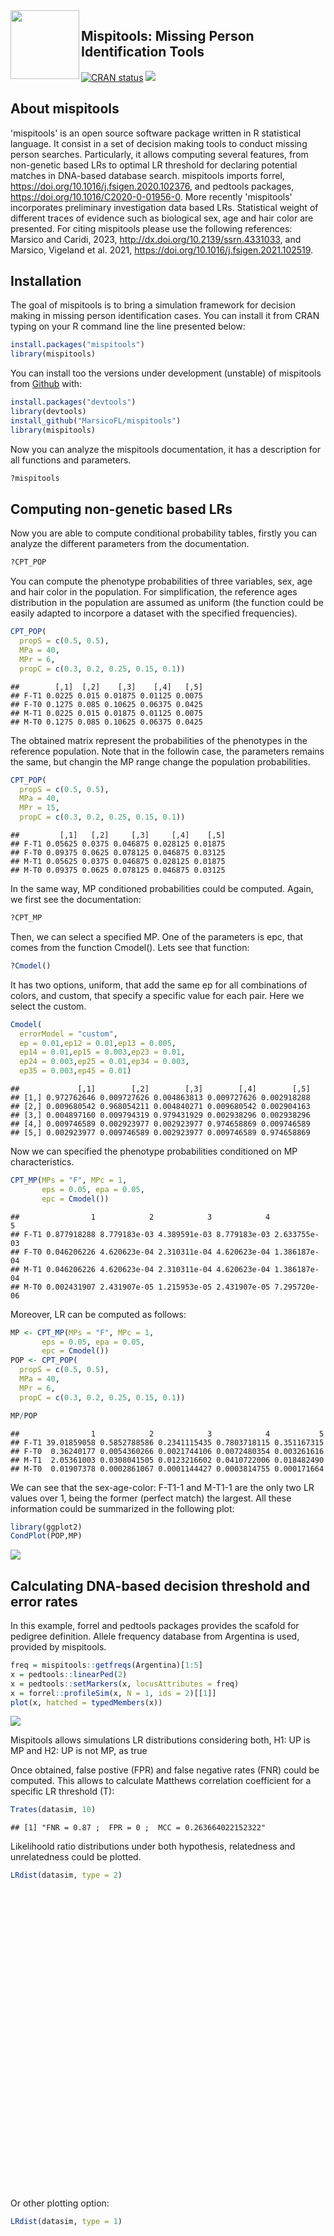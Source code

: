 <img src="/README_files/figure-markdown_github/MispiIcon.png" align="left" width="110">


## Mispitools: Missing Person Identification Tools

<!-- badges: start -->

[![CRAN status](https://www.r-pkg.org/badges/version/mispitools)](https://CRAN.R-project.org/package=mispitools)
[![](https://cranlogs.r-pkg.org/badges/grand-total/mispitools?color=blue)](https://cran.r-project.org/package=mispitools)

<!-- badges: end -->

## About mispitools
'mispitools' is an open source software package written in R statistical language.
It consist in a set of decision making tools to conduct missing person searches. 
Particularly, it allows computing several features, from non-genetic based LRs to optimal LR threshold for declaring potential matches in DNA-based database search.
mispitools imports forrel, https://doi.org/10.1016/j.fsigen.2020.102376, and pedtools packages, https://doi.org/10.1016/C2020-0-01956-0.
More recently 'mispitools' incorporates preliminary investigation data based LRs. Statistical weight of different traces of evidence such as biological sex, age and hair color are presented. 
For citing mispitools please use the following references: Marsico and Caridi, 2023, http://dx.doi.org/10.2139/ssrn.4331033, and  Marsico, Vigeland et al. 2021, https://doi.org/10.1016/j.fsigen.2021.102519.


## Installation

The goal of mispitools is to bring a simulation framework for decision
making in missing person identification cases. You can install it from CRAN typing on your R command line the line presented below:

``` r
install.packages("mispitools")
library(mispitools)
```

You can install too the
versions under development (unstable) of mispitools from [Github](https://github.com/MarsicoFL/mispitools/)
with:
``` r
install.packages("devtools")
library(devtools)
install_github("MarsicoFL/mispitools")
library(mispitools)
```

Now you can analyze the mispitools documentation, it has a description for all functions and parameters.

```r 
?mispitools
```


## Computing non-genetic based LRs

Now you are able to compute conditional probability tables, firstly you
can analyze the different parameters from the documentation.

``` r
?CPT_POP
```

You can compute the phenotype probabilities of three variables, sex, age
and hair color in the population. For simplification, the reference ages
distribution in the population are assumed as uniform (the function
could be easily adapted to incorpore a dataset with the specified
frequencies).

``` r
CPT_POP(
  propS = c(0.5, 0.5),
  MPa = 40,
  MPr = 6,
  propC = c(0.3, 0.2, 0.25, 0.15, 0.1))
```

    ##        [,1]  [,2]    [,3]    [,4]   [,5]
    ## F-T1 0.0225 0.015 0.01875 0.01125 0.0075
    ## F-T0 0.1275 0.085 0.10625 0.06375 0.0425
    ## M-T1 0.0225 0.015 0.01875 0.01125 0.0075
    ## M-T0 0.1275 0.085 0.10625 0.06375 0.0425

The obtained matrix represent the probabilities of the phenotypes in the
reference population. Note that in the followin case, the parameters
remains the same, but changin the MP range change the population
probabilities.

``` r
CPT_POP(
  propS = c(0.5, 0.5),
  MPa = 40,
  MPr = 15,
  propC = c(0.3, 0.2, 0.25, 0.15, 0.1))
```

    ##         [,1]   [,2]     [,3]     [,4]    [,5]
    ## F-T1 0.05625 0.0375 0.046875 0.028125 0.01875
    ## F-T0 0.09375 0.0625 0.078125 0.046875 0.03125
    ## M-T1 0.05625 0.0375 0.046875 0.028125 0.01875
    ## M-T0 0.09375 0.0625 0.078125 0.046875 0.03125

In the same way, MP conditioned probabilities could be computed. Again,
we first see the documentation:

``` r
?CPT_MP
```

Then, we can select a specified MP. One of the parameters is epc, that
comes from the function Cmodel(). Lets see that function:

``` r
?Cmodel()
```

It has two options, uniform, that add the same ep for all combinations
of colors, and custom, that specify a specific value for each pair. Here
we select the custom.

``` r
Cmodel(
  errorModel = "custom",
  ep = 0.01,ep12 = 0.01,ep13 = 0.005,
  ep14 = 0.01,ep15 = 0.003,ep23 = 0.01,
  ep24 = 0.003,ep25 = 0.01,ep34 = 0.003,
  ep35 = 0.003,ep45 = 0.01)
```

    ##             [,1]        [,2]        [,3]        [,4]        [,5]
    ## [1,] 0.972762646 0.009727626 0.004863813 0.009727626 0.002918288
    ## [2,] 0.009680542 0.968054211 0.004840271 0.009680542 0.002904163
    ## [3,] 0.004897160 0.009794319 0.979431929 0.002938296 0.002938296
    ## [4,] 0.009746589 0.002923977 0.002923977 0.974658869 0.009746589
    ## [5,] 0.002923977 0.009746589 0.002923977 0.009746589 0.974658869

Now we can specified the phenotype probabilities conditioned on MP
characteristics.

``` r
CPT_MP(MPs = "F", MPc = 1, 
       eps = 0.05, epa = 0.05, 
       epc = Cmodel())
```

    ##                1            2            3            4            5
    ## F-T1 0.877918288 8.779183e-03 4.389591e-03 8.779183e-03 2.633755e-03
    ## F-T0 0.046206226 4.620623e-04 2.310311e-04 4.620623e-04 1.386187e-04
    ## M-T1 0.046206226 4.620623e-04 2.310311e-04 4.620623e-04 1.386187e-04
    ## M-T0 0.002431907 2.431907e-05 1.215953e-05 2.431907e-05 7.295720e-06

Moreover, LR can be computed as follows:

``` r
MP <- CPT_MP(MPs = "F", MPc = 1, 
       eps = 0.05, epa = 0.05, 
       epc = Cmodel())
POP <- CPT_POP(
  propS = c(0.5, 0.5),
  MPa = 40,
  MPr = 6,
  propC = c(0.3, 0.2, 0.25, 0.15, 0.1))

MP/POP
```

    ##                1            2            3            4           5
    ## F-T1 39.01859058 0.5852788586 0.2341115435 0.7803718115 0.351167315
    ## F-T0  0.36240177 0.0054360266 0.0021744106 0.0072480354 0.003261616
    ## M-T1  2.05361003 0.0308041505 0.0123216602 0.0410722006 0.018482490
    ## M-T0  0.01907378 0.0002861067 0.0001144427 0.0003814755 0.000171664

We can see that the sex-age-color: F-T1-1 and M-T1-1 are the only two LR
values over 1, being the former (perfect match) the largest. All these
information could be summarized in the following plot:

``` r
library(ggplot2)
CondPlot(POP,MP)
```

![](README_files/figure-markdown_github/unnamed-chunk-10-1.png)<!-- -->

## Calculating DNA-based decision threshold and error rates

In this example, forrel and pedtools packages provides the scafold for
pedigree definition. Allele frequency database from Argentina is used,
provided by mispitools.

``` r
freq = mispitools::getfreqs(Argentina)[1:5]
x = pedtools::linearPed(2)
x = pedtools::setMarkers(x, locusAttributes = freq)
x = forrel::profileSim(x, N = 1, ids = 2)[[1]]
plot(x, hatched = typedMembers(x))
```

![](MispitoolsDNA_files/figure-gfm/unnamed-chunk-1-1.png)<!-- -->

Mispitools allows simulations LR distributions considering both, H1: UP
is MP and H2: UP is not MP, as true

Once obtained, false postive (FPR) and false negative rates (FNR) could
be computed. This allows to calculate Matthews correlation coefficient
for a specific LR threshold (T):

``` r
Trates(datasim, 10)
```

    ## [1] "FNR = 0.87 ;  FPR = 0 ;  MCC = 0.263664022152322"

Likelihoold ratio distributions under both hypothesis, relatedness and
unrelatedness could be plotted.

``` r
LRdist(datasim, type = 2)
```

<div class="plotly html-widget html-fill-item-overflow-hidden html-fill-item" id="htmlwidget-a64d95d79538f2c5d897" style="width:672px;height:480px;"></div>
<script type="application/json" data-for="htmlwidget-a64d95d79538f2c5d897">{"x":{"visdat":{"5f3786bd76726":["function () ","plotlyVisDat"]},"cur_data":"5f3786bd76726","attrs":{"5f3786bd76726":{"x":{},"y":{},"box":{"visible":true},"meanline":{"visible":true},"split":{},"alpha_stroke":1,"sizes":[10,100],"spans":[1,20],"type":"violin"}},"layout":{"margin":{"b":40,"l":60,"t":25,"r":10},"xaxis":{"domain":[0,1],"automargin":true,"title":"hypothesis","type":"category","categoryorder":"array","categoryarray":["Related","Unrelated"]},"yaxis":{"domain":[0,1],"automargin":true,"title":"Log10(LR)","zeroline":false},"hovermode":"closest","showlegend":true},"source":"A","config":{"modeBarButtonsToAdd":["hoverclosest","hovercompare"],"showSendToCloud":false},"data":[{"fillcolor":"rgba(31,119,180,0.5)","x":["Related","Related","Related","Related","Related","Related","Related","Related","Related","Related","Related","Related","Related","Related","Related","Related","Related","Related","Related","Related","Related","Related","Related","Related","Related","Related","Related","Related","Related","Related","Related","Related","Related","Related","Related","Related","Related","Related","Related","Related","Related","Related","Related","Related","Related","Related","Related","Related","Related","Related","Related","Related","Related","Related","Related","Related","Related","Related","Related","Related","Related","Related","Related","Related","Related","Related","Related","Related","Related","Related","Related","Related","Related","Related","Related","Related","Related","Related","Related","Related","Related","Related","Related","Related","Related","Related","Related","Related","Related","Related","Related","Related","Related","Related","Related","Related","Related","Related","Related","Related"],"y":[1.46840203647481,1.122247617908,-0.184960743558758,0.409396425181156,0.573964340530626,0.151090718945073,1.14392317599534,0.123013337404568,-0.105948276474913,0.509056237011927,-0.0871974347355689,0.376007410427717,1.28808652709696,-0.602360997097939,0.585745662107595,0.595309916886582,0.196561228747048,1.36691196680387,-0.186774198044213,0.175940474478905,1.03459536300037,0.741710786830796,0.481487756143036,0.0916559834727465,0.926244577149958,-0.395478402321763,0.00254546372995882,0.542052476186172,0.186102470216175,-0.257794513854725,-0.153165826111227,-0.550167474416421,1.19833886631065,-0.343834473998711,-0.0309421202972719,0.333337169638881,0.0188801985244072,0.505573851395678,0.175940474478905,0.260697225871606,-0.127293852830868,0.156802643766444,-0.154228935375052,-0.258362074255213,0.0456532622019714,0.428560619068699,0.67300370557341,-0.581238951498756,0.381827695164358,1.01586049648396,0.107549985343957,0.807197105192496,-0.101301798300716,0.93488436497374,0.553839616101842,0.22920403075872,-0.544694106370049,0.799227948703538,-0.395478402321763,0.639363071507092,-0.087129731021636,0.400562496807056,1.20380344205202,0.759363427247363,-0.0976636783014256,0.706360081917029,-0.383059872361691,0.3792169204511,0.813332312268685,-0.664876103195172,0.489965726373954,0.359574106359477,0.520843376927597,-0.16300469491401,-0.354637591241307,-0.192413869750717,0.10197464767148,0.862071371758215,0.00254546372995873,0.12732559436949,0.00480052944794084,1.07018825727593,0.286740336063511,1.16296263097156,0.203030335143716,0.749702938104131,0.509056237011927,0.241339205455371,0.454254884290812,1.59658415654637,0.186102470216175,0.538570090569922,0.37137234854489,0.319399642726516,0.793779504179181,0.649352514316414,1.10342294063063,0.371372348544889,0.436280452063588,0.294486532233481],"box":{"visible":true},"meanline":{"visible":true},"type":"violin","name":"Related","marker":{"color":"rgba(31,119,180,1)","line":{"color":"rgba(31,119,180,1)"}},"line":{"color":"rgba(31,119,180,1)"},"xaxis":"x","yaxis":"y","frame":null},{"fillcolor":"rgba(255,127,14,0.5)","x":["Unrelated","Unrelated","Unrelated","Unrelated","Unrelated","Unrelated","Unrelated","Unrelated","Unrelated","Unrelated","Unrelated","Unrelated","Unrelated","Unrelated","Unrelated","Unrelated","Unrelated","Unrelated","Unrelated","Unrelated","Unrelated","Unrelated","Unrelated","Unrelated","Unrelated","Unrelated","Unrelated","Unrelated","Unrelated","Unrelated","Unrelated","Unrelated","Unrelated","Unrelated","Unrelated","Unrelated","Unrelated","Unrelated","Unrelated","Unrelated","Unrelated","Unrelated","Unrelated","Unrelated","Unrelated","Unrelated","Unrelated","Unrelated","Unrelated","Unrelated","Unrelated","Unrelated","Unrelated","Unrelated","Unrelated","Unrelated","Unrelated","Unrelated","Unrelated","Unrelated","Unrelated","Unrelated","Unrelated","Unrelated","Unrelated","Unrelated","Unrelated","Unrelated","Unrelated","Unrelated","Unrelated","Unrelated","Unrelated","Unrelated","Unrelated","Unrelated","Unrelated","Unrelated","Unrelated","Unrelated","Unrelated","Unrelated","Unrelated","Unrelated","Unrelated","Unrelated","Unrelated","Unrelated","Unrelated","Unrelated","Unrelated","Unrelated","Unrelated","Unrelated","Unrelated","Unrelated","Unrelated","Unrelated","Unrelated","Unrelated"],"y":[0.0405695403662256,-1.11798719881749,-0.821936379149669,-0.219770437218458,-0.656325349766392,-0.862700974682622,-0.0686292644222996,0.580224132189562,-0.627305905967067,0.29398154885432,-0.812878655860943,-0.436207199139802,-0.862700974682622,-0.387633830415551,0.483184263731568,-0.135687754937692,-0.682571821365779,0.0971414561419823,0.772495393540645,-0.333368230432854,0.37137234854489,-0.0188069456006207,-0.570566079650408,-0.404536125610489,-0.547903616393432,-0.55253867827626,-0.211476374210922,0.0735657795404701,-1.00944258643839,-0.177639747774559,-0.511697867195805,0.639363071507092,0.224986383788464,0.0452121608240192,-0.219770437218458,-0.151124117122395,-0.320258797397199,-0.837728411394775,-0.257794513854725,0.0861826154263745,-0.371539886436244,-0.22479827468048,-0.420328157855594,-0.575140037704268,-0.502931813156418,0.132852298225124,-0.732394140187458,0.516297449802736,0.0458470887306629,-1.50514997831991,-0.805034083954732,-0.178782046770879,0.379023093922409,-1.09806838897946,-1.00944258643839,-0.542220014077526,-0.00518709391383567,-0.827409747196042,0.0283766605207138,0.126118155657225,-0.101301798300716,0.412213159625345,-0.606503030944713,-0.103343507289548,0.00254546372995873,-0.713449471919422,0.0186863719957156,-0.700586945278314,0.439619170474994,-0.194076171996345,-0.575140037704268,0.0146975670858662,-0.547903616393432,0.0343403811774894,-0.175867221555118,0.224986383788464,-0.857647221232811,-0.461056954673634,-0.0460279049942916,0.706116891644578,-0.407276644507175,-0.810507452001105,-0.992540291243449,-0.732200313658766,-0.251551716139813,-0.55253867827626,0.300309132088543,-0.710905609477047,-0.852382310483889,0.044156604703763,0.103443123388417,-0.544694106370049,-0.395478402321762,-0.44024696769363,-0.992540291243449,-0.827409747196042,-0.407276644507175,-0.525317718882589,-0.580598774981882,-0.184960743558758],"box":{"visible":true},"meanline":{"visible":true},"type":"violin","name":"Unrelated","marker":{"color":"rgba(255,127,14,1)","line":{"color":"rgba(255,127,14,1)"}},"line":{"color":"rgba(255,127,14,1)"},"xaxis":"x","yaxis":"y","frame":null}],"highlight":{"on":"plotly_click","persistent":false,"dynamic":false,"selectize":false,"opacityDim":0.2,"selected":{"opacity":1},"debounce":0},"shinyEvents":["plotly_hover","plotly_click","plotly_selected","plotly_relayout","plotly_brushed","plotly_brushing","plotly_clickannotation","plotly_doubleclick","plotly_deselect","plotly_afterplot","plotly_sunburstclick"],"base_url":"https://plot.ly"},"evals":[],"jsHooks":[]}</script>

Or other plotting option:

``` r
LRdist(datasim, type = 1)
```

<div class="highchart html-widget html-fill-item-overflow-hidden html-fill-item" id="htmlwidget-329981138ccb2e61d63c" style="width:672px;height:480px;"></div>
<script type="application/json" data-for="htmlwidget-329981138ccb2e61d63c">{"x":{"hc_opts":{"chart":{"reflow":true},"title":{"text":"LR distributions"},"yAxis":{"title":{"text":"Density"}},"credits":{"enabled":false},"exporting":{"enabled":false},"boost":{"enabled":false},"plotOptions":{"series":{"label":{"enabled":false},"turboThreshold":0},"treemap":{"layoutAlgorithm":"squarified"}},"series":[{"data":[{"x":-1.19517497063871,"y":0.000451102001387302},{"x":-1.18867387867271,"y":0.000505963397350691},{"x":-1.1821727867067,"y":0.000569625384424963},{"x":-1.1756716947407,"y":0.000639126079355542},{"x":-1.16917060277469,"y":0.000714670655881564},{"x":-1.16266951080869,"y":0.000800277976709816},{"x":-1.15616841884268,"y":0.00089517314799293},{"x":-1.14966732687668,"y":0.000998095849901552},{"x":-1.14316623491067,"y":0.00111169469581988},{"x":-1.13666514294467,"y":0.00123959579206361},{"x":-1.13016405097866,"y":0.00137798145182124},{"x":-1.12366295901266,"y":0.00152715717084313},{"x":-1.11716186704665,"y":0.00169725680429261},{"x":-1.11066077508065,"y":0.00188090660910461},{"x":-1.10415968311464,"y":0.00207841405168265},{"x":-1.09765859114864,"y":0.00229799952766822},{"x":-1.09115749918263,"y":0.00253857379712267},{"x":-1.08465640721663,"y":0.00279664103187109},{"x":-1.07815531525062,"y":0.00307699550068549},{"x":-1.07165422328462,"y":0.0033880959572319},{"x":-1.06515313131861,"y":0.00372090192145531},{"x":-1.05865203935261,"y":0.00407592604993375},{"x":-1.0521509473866,"y":0.00447207326719718},{"x":-1.0456498554206,"y":0.00489571248284293},{"x":-1.03914876345459,"y":0.00534641693609626},{"x":-1.03264767148859,"y":0.00583839233221078},{"x":-1.02614657952258,"y":0.0063707218666542},{"x":-1.01964548755657,"y":0.0069354373098698},{"x":-1.01314439559057,"y":0.00753968444392324},{"x":-1.00664330362456,"y":0.00820003205331622},{"x":-1.00014221165856,"y":0.00889843993708125},{"x":-0.993641119692554,"y":0.00963557232636762},{"x":-0.987140027726549,"y":0.0104411097071793},{"x":-0.980638935760544,"y":0.0112937466768657},{"x":-0.974137843794539,"y":0.0121909730182045},{"x":-0.967636751828534,"y":0.0131532678813713},{"x":-0.961135659862528,"y":0.0141808729667258},{"x":-0.954634567896523,"y":0.0152588496112448},{"x":-0.948133475930518,"y":0.0163957264047491},{"x":-0.941632383964513,"y":0.0176184437726405},{"x":-0.935131291998508,"y":0.0188969623604033},{"x":-0.928630200032503,"y":0.0202318680425705},{"x":-0.922129108066498,"y":0.0216617640729123},{"x":-0.915628016100492,"y":0.0231588106217095},{"x":-0.909126924134487,"y":0.0247168910261599},{"x":-0.902625832168482,"y":0.0263601506709105},{"x":-0.896124740202477,"y":0.0280909123550427},{"x":-0.889623648236472,"y":0.029886341507271},{"x":-0.883122556270467,"y":0.0317541749393118},{"x":-0.876621464304462,"y":0.0337300600085444},{"x":-0.870120372338456,"y":0.0357729466966601},{"x":-0.863619280372451,"y":0.0378829995453989},{"x":-0.857118188406446,"y":0.0401007505528211},{"x":-0.850617096440441,"y":0.0423962942743225},{"x":-0.844116004474436,"y":0.0447595414072259},{"x":-0.837614912508431,"y":0.047213007583379},{"x":-0.831113820542426,"y":0.0497608534737197},{"x":-0.82461272857642,"y":0.0523752156583682},{"x":-0.818111636610415,"y":0.0550608157360451},{"x":-0.81161054464441,"y":0.0578546865781506},{"x":-0.805109452678405,"y":0.0607121167001971},{"x":-0.7986083607124,"y":0.0636326389795896},{"x":-0.792107268746395,"y":0.0666490392333204},{"x":-0.785606176780389,"y":0.0697356157342053},{"x":-0.779105084814384,"y":0.072880390380579},{"x":-0.772603992848379,"y":0.0760989482292927},{"x":-0.766102900882374,"y":0.0793953624683282},{"x":-0.759601808916369,"y":0.0827436414137707},{"x":-0.753100716950364,"y":0.0861449354815648},{"x":-0.746599624984359,"y":0.0896273772535999},{"x":-0.740098533018354,"y":0.0931542605336466},{"x":-0.733597441052348,"y":0.0967246766288497},{"x":-0.727096349086343,"y":0.100357182633038},{"x":-0.720595257120338,"y":0.104034975679814},{"x":-0.714094165154333,"y":0.107748205934494},{"x":-0.707593073188328,"y":0.111503829455611},{"x":-0.701091981222323,"y":0.115303673636833},{"x":-0.694590889256318,"y":0.119130856653611},{"x":-0.688089797290312,"y":0.122984583630226},{"x":-0.681588705324307,"y":0.126878252955332},{"x":-0.675087613358302,"y":0.13079172519829},{"x":-0.668586521392297,"y":0.134724223905508},{"x":-0.662085429426292,"y":0.138681699444157},{"x":-0.655584337460287,"y":0.142656809524523},{"x":-0.649083245494282,"y":0.146644750419122},{"x":-0.642582153528276,"y":0.150647012306377},{"x":-0.636081061562271,"y":0.15466378424184},{"x":-0.629579969596266,"y":0.158688854057505},{"x":-0.623078877630261,"y":0.162721799197288},{"x":-0.616577785664256,"y":0.166766107586113},{"x":-0.610076693698251,"y":0.17081638524251},{"x":-0.603575601732246,"y":0.174872340230338},{"x":-0.59707450976624,"y":0.178936120075791},{"x":-0.590573417800235,"y":0.183006892729153},{"x":-0.58407232583423,"y":0.187083353417152},{"x":-0.577571233868225,"y":0.191166861436529},{"x":-0.57107014190222,"y":0.19526092001861},{"x":-0.564569049936215,"y":0.199362865859604},{"x":-0.558067957970209,"y":0.2034730679887},{"x":-0.551566866004204,"y":0.207599797302483},{"x":-0.545065774038199,"y":0.211739246267831},{"x":-0.538564682072194,"y":0.215891412350977},{"x":-0.532063590106189,"y":0.22006389642219},{"x":-0.525562498140184,"y":0.224258911179346},{"x":-0.519061406174179,"y":0.228472634600103},{"x":-0.512560314208173,"y":0.232709429830854},{"x":-0.506059222242168,"y":0.236982633051785},{"x":-0.499558130276163,"y":0.241281526804485},{"x":-0.493057038310158,"y":0.245606944045762},{"x":-0.486555946344153,"y":0.249980674995783},{"x":-0.480054854378148,"y":0.254390390506595},{"x":-0.473553762412143,"y":0.258833943072693},{"x":-0.467052670446138,"y":0.263327062348878},{"x":-0.460551578480132,"y":0.267873082279928},{"x":-0.454050486514127,"y":0.272459775994419},{"x":-0.447549394548122,"y":0.277093364867243},{"x":-0.441048302582117,"y":0.281798719949407},{"x":-0.434547210616112,"y":0.286550417117469},{"x":-0.428046118650107,"y":0.291348994391126},{"x":-0.421545026684102,"y":0.29622546999808},{"x":-0.415043934718096,"y":0.301158748097885},{"x":-0.408542842752091,"y":0.306142437797184},{"x":-0.402041750786086,"y":0.311194839890637},{"x":-0.395540658820081,"y":0.316319136994858},{"x":-0.389039566854076,"y":0.321494977085844},{"x":-0.382538474888071,"y":0.326726876802201},{"x":-0.376037382922065,"y":0.332043062107882},{"x":-0.36953629095606,"y":0.33740918820568},{"x":-0.363035198990055,"y":0.342824863416914},{"x":-0.35653410702405,"y":0.34831611160414},{"x":-0.350033015058045,"y":0.353861058073095},{"x":-0.34353192309204,"y":0.359450635441261},{"x":-0.337030831126035,"y":0.365096611574942},{"x":-0.330529739160029,"y":0.370799253086889},{"x":-0.324028647194024,"y":0.376538840607798},{"x":-0.317527555228019,"y":0.382316036218712},{"x":-0.311026463262014,"y":0.388146197783369},{"x":-0.304525371296009,"y":0.394003176144585},{"x":-0.298024279330004,"y":0.399885651294938},{"x":-0.291523187363999,"y":0.405800953810459},{"x":-0.285022095397994,"y":0.411735428879686},{"x":-0.278521003431988,"y":0.41768312218252},{"x":-0.272019911465983,"y":0.423643758200845},{"x":-0.265518819499978,"y":0.429610559460253},{"x":-0.259017727533973,"y":0.435577189634253},{"x":-0.252516635567968,"y":0.441541947643106},{"x":-0.246015543601963,"y":0.447493038730062},{"x":-0.239514451635958,"y":0.453430256117701},{"x":-0.233013359669952,"y":0.459352060895968},{"x":-0.226512267703947,"y":0.465243999658147},{"x":-0.220011175737942,"y":0.471104065883313},{"x":-0.213510083771937,"y":0.476935709877836},{"x":-0.207008991805932,"y":0.482728680023202},{"x":-0.200507899839927,"y":0.488467111372948},{"x":-0.194006807873921,"y":0.49416554974286},{"x":-0.187505715907916,"y":0.499822760704076},{"x":-0.181004623941911,"y":0.505401541632313},{"x":-0.174503531975906,"y":0.510930024237994},{"x":-0.168002440009901,"y":0.516408165508081},{"x":-0.161501348043896,"y":0.521809014962146},{"x":-0.155000256077891,"y":0.527138843818887},{"x":-0.148499164111886,"y":0.53241182983269},{"x":-0.14199807214588,"y":0.537615014737048},{"x":-0.135496980179875,"y":0.542726642091426},{"x":-0.12899588821387,"y":0.547777728486872},{"x":-0.122494796247865,"y":0.552768003031008},{"x":-0.11599370428186,"y":0.557654654099035},{"x":-0.109492612315855,"y":0.56247654315937},{"x":-0.102991520349849,"y":0.567237072098044},{"x":-0.0964904283838444,"y":0.57191030475511},{"x":-0.0899893364178392,"y":0.576504496298523},{"x":-0.0834882444518341,"y":0.581039161582149},{"x":-0.076987152485829,"y":0.585504793153978},{"x":-0.0704860605198236,"y":0.589880262291444},{"x":-0.0639849685538185,"y":0.594199902092638},{"x":-0.0574838765878134,"y":0.59846422079907},{"x":-0.0509827846218083,"y":0.60264029803022},{"x":-0.0444816926558032,"y":0.606760730923951},{"x":-0.037980600689798,"y":0.610830872364274},{"x":-0.0314795087237929,"y":0.614833079504773},{"x":-0.0249784167577878,"y":0.618772867744944},{"x":-0.0184773247917827,"y":0.622667777870053},{"x":-0.0119762328257775,"y":0.626512819259937},{"x":-0.00547514085977241,"y":0.630290993448095},{"x":0.00102595110623294,"y":0.634029414100431},{"x":0.00752704307223806,"y":0.637728620174728},{"x":0.0140281350382432,"y":0.641367216808628},{"x":0.0205292270042483,"y":0.644965678044463},{"x":0.0270303189702534,"y":0.648528999496777},{"x":0.0335314109362586,"y":0.652045839125262},{"x":0.0400325029022637,"y":0.655517045891084},{"x":0.0465335948682688,"y":0.658955824703882},{"x":0.0530346868342739,"y":0.662359295456026},{"x":0.059535778800279,"y":0.665711007182806},{"x":0.0660368707662842,"y":0.66903140199962},{"x":0.0725379627322895,"y":0.672320488595334},{"x":0.0790390546982946,"y":0.675559914711985},{"x":0.0855401466642998,"y":0.678762464099782},{"x":0.0920412386303049,"y":0.681932884221451},{"x":0.09854233059631,"y":0.685060209730783},{"x":0.105043422562315,"y":0.688139856517381},{"x":0.11154451452832,"y":0.691184959148039},{"x":0.118045606494325,"y":0.69419282328386},{"x":0.124546698460331,"y":0.697139293932475},{"x":0.131047790426336,"y":0.700047379117497},{"x":0.137548882392341,"y":0.702916542766719},{"x":0.144049974358346,"y":0.705722844535994},{"x":0.150551066324351,"y":0.708477803267143},{"x":0.157052158290356,"y":0.71118861603366},{"x":0.163553250256361,"y":0.71384076848863},{"x":0.170054342222367,"y":0.716422763551351},{"x":0.176555434188372,"y":0.718954408186298},{"x":0.183056526154377,"y":0.721433368178047},{"x":0.189557618120382,"y":0.723819448700205},{"x":0.196058710086387,"y":0.726148157789988},{"x":0.202559802052392,"y":0.728418632706607},{"x":0.209060894018397,"y":0.7305971802406},{"x":0.215561985984402,"y":0.732696674651995},{"x":0.222063077950408,"y":0.734730117005552},{"x":0.228564169916413,"y":0.736678501020358},{"x":0.235065261882418,"y":0.738520294759322},{"x":0.241566353848423,"y":0.740287611175377},{"x":0.248067445814428,"y":0.741979457992105},{"x":0.254568537780433,"y":0.743533562013482},{"x":0.261069629746439,"y":0.745003746141836},{"x":0.267570721712444,"y":0.746389420517212},{"x":0.274071813678449,"y":0.747645853577848},{"x":0.280572905644454,"y":0.748786251824767},{"x":0.287073997610459,"y":0.749832680946416},{"x":0.293575089576464,"y":0.750762229082872},{"x":0.30007618154247,"y":0.751538961947156},{"x":0.306577273508475,"y":0.752212023026522},{"x":0.31307836547448,"y":0.752780296155377},{"x":0.319579457440485,"y":0.753163426621607},{"x":0.32608054940649,"y":0.753428715471603},{"x":0.332581641372495,"y":0.753579580293959},{"x":0.3390827333385,"y":0.753561336251224},{"x":0.345583825304505,"y":0.753385261361894},{"x":0.352084917270511,"y":0.753085614331905},{"x":0.358586009236516,"y":0.752637843010668},{"x":0.365087101202521,"y":0.75198904104744},{"x":0.371588193168526,"y":0.751208497537762},{"x":0.378089285134531,"y":0.75029535528947},{"x":0.384590377100536,"y":0.749156732136682},{"x":0.391091469066541,"y":0.747869362059736},{"x":0.397592561032547,"y":0.746443046554471},{"x":0.404093652998552,"y":0.744819242941826},{"x":0.410594744964557,"y":0.743005404114836},{"x":0.417095836930562,"y":0.74104846671016},{"x":0.423596928896567,"y":0.738926774364485},{"x":0.430098020862572,"y":0.736574878448374},{"x":0.436599112828578,"y":0.734078424830147},{"x":0.443100204794583,"y":0.731437436474001},{"x":0.449601296760588,"y":0.728561580493372},{"x":0.456102388726593,"y":0.725526674227211},{"x":0.462603480692598,"y":0.722349354275511},{"x":0.469104572658603,"y":0.71897834560977},{"x":0.475605664624608,"y":0.715416946255915},{"x":0.482106756590613,"y":0.711718567306555},{"x":0.488607848556619,"y":0.707869161630918},{"x":0.495108940522624,"y":0.703804476092702},{"x":0.501610032488629,"y":0.699611535400201},{"x":0.508111124454634,"y":0.695291555065227},{"x":0.514612216420639,"y":0.69077579520602},{"x":0.521113308386644,"y":0.686125505810536},{"x":0.52761440035265,"y":0.681360387845004},{"x":0.534115492318655,"y":0.676446736348415},{"x":0.54061658428466,"y":0.671385886141259},{"x":0.547117676250665,"y":0.666224950358878},{"x":0.55361876821667,"y":0.660958778638267},{"x":0.560119860182675,"y":0.655542049276142},{"x":0.56662095214868,"y":0.650041905582398},{"x":0.573122044114685,"y":0.644460360524875},{"x":0.579623136080691,"y":0.638761922284491},{"x":0.586124228046696,"y":0.632984311038763},{"x":0.592625320012701,"y":0.627143318037135},{"x":0.599126411978706,"y":0.621225827497878},{"x":0.605627503944711,"y":0.615235316471122},{"x":0.612128595910716,"y":0.609199844110548},{"x":0.618629687876721,"y":0.603120103321099},{"x":0.625130779842727,"y":0.59698183917868},{"x":0.631631871808732,"y":0.590816785520241},{"x":0.638132963774737,"y":0.584626968280447},{"x":0.644634055740742,"y":0.578408720944926},{"x":0.651135147706747,"y":0.572177005264293},{"x":0.657636239672752,"y":0.565937733827451},{"x":0.664137331638758,"y":0.559693780595666},{"x":0.670638423604763,"y":0.553454840262243},{"x":0.677139515570768,"y":0.547224304285234},{"x":0.683640607536773,"y":0.541004038473545},{"x":0.690141699502778,"y":0.53481279152803},{"x":0.696642791468783,"y":0.528644439452703},{"x":0.703143883434788,"y":0.522500510414806},{"x":0.709644975400793,"y":0.516399490975347},{"x":0.716146067366799,"y":0.51034158747769},{"x":0.722647159332804,"y":0.504320800298158},{"x":0.729148251298809,"y":0.498348820338855},{"x":0.735649343264814,"y":0.492444364687632},{"x":0.742150435230819,"y":0.486588185672947},{"x":0.748651527196824,"y":0.480781486303163},{"x":0.755152619162829,"y":0.475066793452771},{"x":0.761653711128835,"y":0.469411646419949},{"x":0.76815480309484,"y":0.463815458245107},{"x":0.774655895060845,"y":0.458308912153916},{"x":0.78115698702685,"y":0.452886410454859},{"x":0.787658078992855,"y":0.447530955891033},{"x":0.79415917095886,"y":0.442257356456603},{"x":0.800660262924866,"y":0.437094431620001},{"x":0.807161354890871,"y":0.432005252399047},{"x":0.813662446856876,"y":0.42699050589137},{"x":0.820163538822881,"y":0.422104379101009},{"x":0.826664630788886,"y":0.417302173583612},{"x":0.833165722754891,"y":0.412579387774644},{"x":0.839666814720896,"y":0.407970938862618},{"x":0.846167906686901,"y":0.403471127600038},{"x":0.852668998652907,"y":0.399054045902811},{"x":0.859170090618912,"y":0.394733380884657},{"x":0.865671182584917,"y":0.390545425113136},{"x":0.872172274550922,"y":0.386441584783488},{"x":0.878673366516927,"y":0.38242188800479},{"x":0.885174458482932,"y":0.37854006706986},{"x":0.891675550448937,"y":0.374749929679227},{"x":0.898176642414942,"y":0.371042760617853},{"x":0.904677734380948,"y":0.367449317138165},{"x":0.911178826346953,"y":0.363965419707299},{"x":0.917679918312958,"y":0.36056083783428},{"x":0.924181010278963,"y":0.357244473675732},{"x":0.930682102244969,"y":0.354050768149761},{"x":0.937183194210974,"y":0.350930110091267},{"x":0.943684286176979,"y":0.347881605047134},{"x":0.950185378142984,"y":0.344943844815779},{"x":0.956686470108989,"y":0.342079563483725},{"x":0.963187562074994,"y":0.339278173374076},{"x":0.969688654040999,"y":0.336557688500019},{"x":0.976189746007004,"y":0.333913724855211},{"x":0.982690837973009,"y":0.331321033168559},{"x":0.989191929939015,"y":0.328782051641592},{"x":0.99569302190502,"y":0.326314814146992},{"x":1.00219411387102,"y":0.323885299574105},{"x":1.00869520583703,"y":0.321491849355398},{"x":1.01519629780304,"y":0.319146588003512},{"x":1.02169738976904,"y":0.316829406636276},{"x":1.02819848173505,"y":0.314533305148299},{"x":1.03469957370105,"y":0.312259773578072},{"x":1.04120066566706,"y":0.310001061634488},{"x":1.04770175763306,"y":0.307748049658998},{"x":1.05420284959907,"y":0.305498809461152},{"x":1.06070394156507,"y":0.303244359335026},{"x":1.06720503353108,"y":0.300980701282897},{"x":1.07370612549708,"y":0.298706219352096},{"x":1.08020721746309,"y":0.296407567846621},{"x":1.08670830942909,"y":0.294082914104994},{"x":1.0932094013951,"y":0.291734181131648},{"x":1.0997104933611,"y":0.289351005146295},{"x":1.10621158532711,"y":0.286921133969264},{"x":1.11271267729311,"y":0.284456217573718},{"x":1.11921376925912,"y":0.281954392852966},{"x":1.12571486122512,"y":0.279383608796794},{"x":1.13221595319113,"y":0.276769735667644},{"x":1.13871704515713,"y":0.274112126232489},{"x":1.14521813712314,"y":0.271386098170579},{"x":1.15171922908914,"y":0.268601307750714},{"x":1.15822032105515,"y":0.265768629618618},{"x":1.16472141302115,"y":0.26287583710309},{"x":1.17122250498716,"y":0.259909913837267},{"x":1.17772359695316,"y":0.256895483351895},{"x":1.18422468891917,"y":0.253832646165341},{"x":1.19072578088517,"y":0.250688082154303},{"x":1.19722687285118,"y":0.247496989720444},{"x":1.20372796481718,"y":0.244260782410284},{"x":1.21022905678319,"y":0.240960882989375},{"x":1.21673014874919,"y":0.23760912761589},{"x":1.2232312407152,"y":0.234218518802546},{"x":1.22973233268121,"y":0.230782912301229},{"x":1.23623342464721,"y":0.227295867569482},{"x":1.24273451661322,"y":0.223778618024148},{"x":1.24923560857922,"y":0.220232259392221},{"x":1.25573670054523,"y":0.216643920427272},{"x":1.26223779251123,"y":0.213034397454715},{"x":1.26873888447724,"y":0.209406273121758},{"x":1.27523997644324,"y":0.205756381262232},{"x":1.28174106840925,"y":0.202093096267862},{"x":1.28824216037525,"y":0.198422472463084},{"x":1.29474325234126,"y":0.19474579334045},{"x":1.30124434430726,"y":0.191068863285533},{"x":1.30774543627327,"y":0.187395847429951},{"x":1.31424652823927,"y":0.183728004295313},{"x":1.32074762020528,"y":0.180075895201652},{"x":1.32724871217128,"y":0.176439088317271},{"x":1.33374980413729,"y":0.172817838833005},{"x":1.34025089610329,"y":0.169222203168814},{"x":1.3467519880693,"y":0.165656684357273},{"x":1.3532530800353,"y":0.162115753797542},{"x":1.35975417200131,"y":0.158604397253896},{"x":1.36625526396731,"y":0.155140156836376},{"x":1.37275635593332,"y":0.151707802903114},{"x":1.37925744789932,"y":0.148308047247965},{"x":1.38575853986533,"y":0.144964655612832},{"x":1.39225963183133,"y":0.141662791444869},{"x":1.39876072379734,"y":0.138398577477956},{"x":1.40526181576334,"y":0.135187020267994},{"x":1.41176290772935,"y":0.132030874474538},{"x":1.41826399969535,"y":0.128915465595238},{"x":1.42476509166136,"y":0.125845284006853},{"x":1.43126618362736,"y":0.122843560961103},{"x":1.43776727559337,"y":0.119883836113761},{"x":1.44426836755937,"y":0.116966138482396},{"x":1.45076945952538,"y":0.114114958678313},{"x":1.45727055149138,"y":0.111312116933704},{"x":1.46377164345739,"y":0.108550788265959},{"x":1.4702727354234,"y":0.105844018734728},{"x":1.4767738273894,"y":0.103194579695403},{"x":1.48327491935541,"y":0.100584975561676},{"x":1.48977601132141,"y":0.098017490828096},{"x":1.49627710328742,"y":0.0955144771969732},{"x":1.50277819525342,"y":0.0930488380991523},{"x":1.50927928721943,"y":0.0906202555903545},{"x":1.51578037918543,"y":0.0882474693773821},{"x":1.52228147115144,"y":0.0859161699781832},{"x":1.52878256311744,"y":0.0836190438288575},{"x":1.53528365508345,"y":0.0813650454720823},{"x":1.54178474704945,"y":0.0791577762148735},{"x":1.54828583901546,"y":0.0769817993649224},{"x":1.55478693098146,"y":0.0748376866235629},{"x":1.56128802294747,"y":0.0727444854544259},{"x":1.56778911491347,"y":0.0706799740493884},{"x":1.57429020687948,"y":0.0686438908924192},{"x":1.58079129884548,"y":0.0666496390275156},{"x":1.58729239081149,"y":0.0646882785332522},{"x":1.59379348277749,"y":0.0627533113339686},{"x":1.6002945747435,"y":0.0608509373407546},{"x":1.6067956667095,"y":0.0589862763314153},{"x":1.61329675867551,"y":0.0571465801247111},{"x":1.61979785064151,"y":0.0553317148697415},{"x":1.62629894260752,"y":0.0535592757931676},{"x":1.63280003457352,"y":0.0518111275631493},{"x":1.63930112653953,"y":0.0500871039174155},{"x":1.64580221850553,"y":0.0483985464147659},{"x":1.65230331047154,"y":0.0467402718649993},{"x":1.65880440243754,"y":0.0451059798541722},{"x":1.66530549440355,"y":0.0435009348483284},{"x":1.67180658636955,"y":0.0419326420656361},{"x":1.67830767833556,"y":0.0403886414070785},{"x":1.68480877030157,"y":0.0388689872595506},{"x":1.69130986226757,"y":0.0373911620134213},{"x":1.69781095423358,"y":0.0359392369252785},{"x":1.70431204619958,"y":0.0345123036659885},{"x":1.71081313816559,"y":0.0331217377972073},{"x":1.71731423013159,"y":0.0317643797718884},{"x":1.7238153220976,"y":0.0304327689742322},{"x":1.7303164140636,"y":0.0291317966109329},{"x":1.73681750602961,"y":0.0278716690088537},{"x":1.74331859799561,"y":0.0266379937785329},{"x":1.74981968996162,"y":0.0254308428574184},{"x":1.75632078192762,"y":0.0242682513298035},{"x":1.76282187389363,"y":0.0231346497455276},{"x":1.76932296585963,"y":0.0220280439443063},{"x":1.77582405782564,"y":0.0209595396884104},{"x":1.78232514979164,"y":0.0199272689849766},{"x":1.78882624175765,"y":0.0189221445465211},{"x":1.79532733372365,"y":0.0179481767104667},{"x":1.80182842568966,"y":0.0170173130914988},{"x":1.80832951765566,"y":0.0161133565304257},{"x":1.81483060962167,"y":0.0152362532187685},{"x":1.82133170158767,"y":0.0144025566845414},{"x":1.82783279355368,"y":0.0135980613804112},{"x":1.83433388551968,"y":0.0128196953186707},{"x":1.84083497748569,"y":0.0120767988065262},{"x":1.84733606945169,"y":0.0113686392739347},{"x":1.8538371614177,"y":0.0106854765344763},{"x":1.8603382533837,"y":0.0100298870891742},{"x":1.86683934534971,"y":0.00941359906223726},{"x":1.87334043731571,"y":0.008820810026083},{"x":1.87984152928172,"y":0.0082513265950157},{"x":1.88634262124772,"y":0.00771796360398302},{"x":1.89284371321373,"y":0.0072096125255931},{"x":1.89934480517973,"y":0.00672273207132584},{"x":1.90584589714574,"y":0.00626385073612452},{"x":1.91234698911174,"y":0.00583314052320411},{"x":1.91884808107775,"y":0.00542186258146283},{"x":1.92534917304376,"y":0.00503118313839104},{"x":1.93185026500976,"y":0.00467073016621516},{"x":1.93835135697577,"y":0.00432755437712087},{"x":1.94485244894177,"y":0.00400140519913454},{"x":1.95135354090778,"y":0.00370057527565758},{"x":1.95785463287378,"y":0.00341777990492862},{"x":1.96435572483979,"y":0.00314982715429803},{"x":1.97085681680579,"y":0.00290048512856329},{"x":1.9773579087718,"y":0.00267038572429396},{"x":1.9838590007378,"y":0.00245300037590164},{"x":1.99036009270381,"y":0.00224857461431021},{"x":1.99686118466981,"y":0.0020637484838618},{"x":2.00336227663582,"y":0.00188962360336712},{"x":2.00986336860182,"y":0.00172598162415505},{"x":2.01636446056783,"y":0.00157731973381444},{"x":2.02286555253383,"y":0.00143963668361009},{"x":2.02936664449984,"y":0.00131061361270835},{"x":2.03586773646584,"y":0.00119204376121114},{"x":2.04236882843185,"y":0.00108459042460709},{"x":2.04886992039785,"y":0.000984168979390623},{"x":2.05537101236386,"y":0.000890644816187032},{"x":2.06187210432986,"y":0.000807887204107014},{"x":2.06837319629587,"y":0.000730741292311808},{"x":2.07487428826187,"y":0.000659062169990448},{"x":2.08137538022788,"y":0.000594901918712017},{"x":2.08787647219388,"y":0.000536414122834856},{"x":2.09437756415989,"y":0.000482213200481157},{"x":2.10087865612589,"y":0.000432999335373597},{"x":2.1073797480919,"y":0.000389245310317238},{"x":2.1138808400579,"y":0.000348796021032304},{"x":2.12038193202391,"y":0.000311548472896},{"x":2.12688302398991,"y":0.000279175333156979}],"type":"area","color":"steelblue","name":"Related"},{"data":[{"x":-1.99977930079326,"y":0.000272771352958413},{"x":-1.99338614224765,"y":0.000305771466617316},{"x":-1.98699298370204,"y":0.000342270741618126},{"x":-1.98059982515643,"y":0.000383569027079936},{"x":-1.97420666661081,"y":0.000428443638722582},{"x":-1.9678135080652,"y":0.00047702555644226},{"x":-1.96142034951959,"y":0.000531981421133031},{"x":-1.95502719097398,"y":0.000592005576508515},{"x":-1.94863403242837,"y":0.000656784102619941},{"x":-1.94224087388276,"y":0.00072778704478929},{"x":-1.93584771533715,"y":0.000806768449865647},{"x":-1.92945455679154,"y":0.000891707945148559},{"x":-1.92306139824593,"y":0.000982783051354193},{"x":-1.91666823970031,"y":0.00108445556468675},{"x":-1.9102750811547,"y":0.00119398655682573},{"x":-1.90388192260909,"y":0.00131100838095329},{"x":-1.89748876406348,"y":0.0014379948406913},{"x":-1.89109560551787,"y":0.00157689890661455},{"x":-1.88470244697226,"y":0.00172472364826877},{"x":-1.87830928842665,"y":0.00188166984061428},{"x":-1.87191612988104,"y":0.00205438104522568},{"x":-1.86552297133543,"y":0.00223796308815174},{"x":-1.85912981278982,"y":0.00243208825721625},{"x":-1.8527366542442,"y":0.00264041044312979},{"x":-1.84634349569859,"y":0.00286452976460111},{"x":-1.83995033715298,"y":0.00310049671014576},{"x":-1.83355717860737,"y":0.00334848065320977},{"x":-1.82716402006176,"y":0.0036171317443383},{"x":-1.82077086151615,"y":0.0038989721274221},{"x":-1.81437770297054,"y":0.00419383922913539},{"x":-1.80798454442493,"y":0.00450636771561574},{"x":-1.80159138587932,"y":0.00483708163545301},{"x":-1.7951982273337,"y":0.00518143463118337},{"x":-1.78880506878809,"y":0.00553961481079799},{"x":-1.78241191024248,"y":0.00592075284144891},{"x":-1.77601875169687,"y":0.00631561365221515},{"x":-1.76962559315126,"y":0.00672414430425443},{"x":-1.76323243460565,"y":0.00715116105089745},{"x":-1.75683927606004,"y":0.00759558756802679},{"x":-1.75044611751443,"y":0.00805299289525737},{"x":-1.74405295896882,"y":0.00852374353345589},{"x":-1.73765980042321,"y":0.00901452573607118},{"x":-1.73126664187759,"y":0.00951685915109234},{"x":-1.72487348333198,"y":0.0100304705394478},{"x":-1.71848032478637,"y":0.0105589513577196},{"x":-1.71208716624076,"y":0.0110998053185686},{"x":-1.70569400769515,"y":0.0116496224235204},{"x":-1.69930084914954,"y":0.0122085686316134},{"x":-1.69290769060393,"y":0.0127791456165642},{"x":-1.68651453205832,"y":0.0133556916494587},{"x":-1.68012137351271,"y":0.0139377371205997},{"x":-1.67372821496709,"y":0.0145260496216838},{"x":-1.66733505642148,"y":0.0151179092561294},{"x":-1.66094189787587,"y":0.0157116804763022},{"x":-1.65454873933026,"y":0.0163068017604641},{"x":-1.64815558078465,"y":0.0169012570217455},{"x":-1.64176242223904,"y":0.0174938090270743},{"x":-1.63536926369343,"y":0.0180839301440463},{"x":-1.62897610514782,"y":0.0186686548136939},{"x":-1.62258294660221,"y":0.0192469561864896},{"x":-1.61618978805659,"y":0.0198191883552718},{"x":-1.60979662951098,"y":0.020383762393998},{"x":-1.60340347096537,"y":0.0209358566976327},{"x":-1.59701031241976,"y":0.0214788331677543},{"x":-1.59061715387415,"y":0.0220123472484204},{"x":-1.58422399532854,"y":0.0225305767411745},{"x":-1.57783083678293,"y":0.0230357354918762},{"x":-1.57143767823732,"y":0.0235296467782053},{"x":-1.56504451969171,"y":0.0240101654482488},{"x":-1.5586513611461,"y":0.0244730964613362},{"x":-1.55225820260048,"y":0.0249245273025101},{"x":-1.54586504405487,"y":0.0253645711155517},{"x":-1.53947188550926,"y":0.0257879881290894},{"x":-1.53307872696365,"y":0.0261998452886146},{"x":-1.52668556841804,"y":0.0266023483089721},{"x":-1.52029240987243,"y":0.0269944837162577},{"x":-1.51389925132682,"y":0.0273764489260946},{"x":-1.50750609278121,"y":0.0277533162486744},{"x":-1.5011129342356,"y":0.0281258577511149},{"x":-1.49471977568998,"y":0.0284953072410182},{"x":-1.48832661714437,"y":0.0288660209453984},{"x":-1.48193345859876,"y":0.0292394518509181},{"x":-1.47554030005315,"y":0.0296186422091307},{"x":-1.46914714150754,"y":0.0300103927491378},{"x":-1.46275398296193,"y":0.0304142172809756},{"x":-1.45636082441632,"y":0.0308315761509507},{"x":-1.44996766587071,"y":0.0312772712099627},{"x":-1.4435745073251,"y":0.0317481753178729},{"x":-1.43718134877948,"y":0.0322444278493807},{"x":-1.43078819023387,"y":0.0327766976885511},{"x":-1.42439503168826,"y":0.0333576201663221},{"x":-1.41800187314265,"y":0.0339773689646842},{"x":-1.41160871459704,"y":0.0346379094157404},{"x":-1.40521555605143,"y":0.0353738208859692},{"x":-1.39882239750582,"y":0.0361660800886592},{"x":-1.39242923896021,"y":0.0370139136755147},{"x":-1.3860360804146,"y":0.0379387587760972},{"x":-1.37964292186899,"y":0.0389551947406459},{"x":-1.37324976332337,"y":0.0400424204267928},{"x":-1.36685660477776,"y":0.0412025523054157},{"x":-1.36046344623215,"y":0.0424931298757298},{"x":-1.35407028768654,"y":0.0438719059462935},{"x":-1.34767712914093,"y":0.0453384815160126},{"x":-1.34128397059532,"y":0.0469266295962203},{"x":-1.33489081204971,"y":0.0486471653617917},{"x":-1.3284976535041,"y":0.0504694177122016},{"x":-1.32210449495849,"y":0.0523953614729347},{"x":-1.31571133641287,"y":0.054504015425567},{"x":-1.30931817786726,"y":0.0567267623455167},{"x":-1.30292501932165,"y":0.0590651202374969},{"x":-1.29653186077604,"y":0.0615644981249489},{"x":-1.29013870223043,"y":0.0642265608332771},{"x":-1.28374554368482,"y":0.0670141820028586},{"x":-1.27735238513921,"y":0.0699328573148166},{"x":-1.2709592265936,"y":0.0730658237743445},{"x":-1.26456606804799,"y":0.0763318917198109},{"x":-1.25817290950237,"y":0.0797318536645653},{"x":-1.25177975095676,"y":0.0833198726602111},{"x":-1.24538659241115,"y":0.0870853213372227},{"x":-1.23899343386554,"y":0.0909891449992996},{"x":-1.23260027531993,"y":0.0950407790116358},{"x":-1.22620711677432,"y":0.099317993786071},{"x":-1.21981395822871,"y":0.103735449007425},{"x":-1.2134207996831,"y":0.108293160159},{"x":-1.20702764113749,"y":0.113049745374061},{"x":-1.20063448259188,"y":0.117982208274326},{"x":-1.19424132404626,"y":0.123053825364845},{"x":-1.18784816550065,"y":0.128277437558401},{"x":-1.18145500695504,"y":0.133718319465139},{"x":-1.17506184840943,"y":0.139294932323355},{"x":-1.16866868986382,"y":0.145006603076935},{"x":-1.16227553131821,"y":0.150911604653332},{"x":-1.1558823727726,"y":0.156977119769465},{"x":-1.14948921422699,"y":0.163171785535103},{"x":-1.14309605568138,"y":0.169510493848458},{"x":-1.13670289713576,"y":0.176042248285289},{"x":-1.13030973859015,"y":0.182695348806037},{"x":-1.12391658004454,"y":0.18946855570017},{"x":-1.11752342149893,"y":0.196414933858119},{"x":-1.11113026295332,"y":0.203496007527922},{"x":-1.10473710440771,"y":0.210687315344284},{"x":-1.0983439458621,"y":0.218003742354081},{"x":-1.09195078731649,"y":0.225476760409003},{"x":-1.08555762877088,"y":0.233048479818732},{"x":-1.07916447022526,"y":0.240717162937154},{"x":-1.07277131167965,"y":0.24852552350675},{"x":-1.06637815313404,"y":0.256434621410423},{"x":-1.05998499458843,"y":0.264427231957354},{"x":-1.05359183604282,"y":0.272515458836152},{"x":-1.04719867749721,"y":0.280713645460826},{"x":-1.0408055189516,"y":0.288980307709449},{"x":-1.03441236040599,"y":0.297313235103943},{"x":-1.02801920186038,"y":0.305739092029978},{"x":-1.02162604331477,"y":0.314224890126582},{"x":-1.01523288476915,"y":0.322760152111634},{"x":-1.00883972622354,"y":0.331350811469403},{"x":-1.00244656767793,"y":0.339996204168997},{"x":-0.996053409132321,"y":0.34867298060893},{"x":-0.98966025058671,"y":0.357378549358904},{"x":-0.983267092041099,"y":0.366117955011692},{"x":-0.976873933495488,"y":0.374871905930375},{"x":-0.970480774949877,"y":0.383635511820204},{"x":-0.964087616404266,"y":0.392405186077384},{"x":-0.957694457858654,"y":0.401169804513618},{"x":-0.951301299313043,"y":0.409924615977438},{"x":-0.944908140767432,"y":0.418666922675115},{"x":-0.938514982221821,"y":0.427376741994535},{"x":-0.93212182367621,"y":0.436056198959989},{"x":-0.925728665130599,"y":0.444704159933048},{"x":-0.919335506584988,"y":0.453305479953162},{"x":-0.912942348039377,"y":0.461845494248292},{"x":-0.906549189493766,"y":0.470336230388193},{"x":-0.900156030948155,"y":0.478775326587072},{"x":-0.893762872402544,"y":0.487118824137553},{"x":-0.887369713856933,"y":0.495394910921508},{"x":-0.880976555311322,"y":0.503603907053454},{"x":-0.874583396765711,"y":0.51171954501044},{"x":-0.868190238220099,"y":0.51973098891116},{"x":-0.861797079674488,"y":0.527662474483496},{"x":-0.855403921128877,"y":0.535512385305904},{"x":-0.849010762583266,"y":0.543218675537863},{"x":-0.842617604037655,"y":0.550834388193277},{"x":-0.836224445492044,"y":0.55835906917128},{"x":-0.829831286946433,"y":0.56575809443171},{"x":-0.823438128400822,"y":0.573029250536305},{"x":-0.817044969855211,"y":0.580202737364151},{"x":-0.8106518113096,"y":0.587275360414229},{"x":-0.804258652763989,"y":0.594182016249181},{"x":-0.797865494218378,"y":0.600986773493997},{"x":-0.791472335672767,"y":0.607689231711443},{"x":-0.785079177127155,"y":0.61424950178776},{"x":-0.778686018581545,"y":0.620674539934546},{"x":-0.772292860035933,"y":0.626994945482596},{"x":-0.765899701490322,"y":0.633204578404047},{"x":-0.759506542944711,"y":0.639242852911163},{"x":-0.7531133843991,"y":0.645174755591762},{"x":-0.746720225853489,"y":0.651000025112094},{"x":-0.740327067307878,"y":0.656674103895093},{"x":-0.733933908762267,"y":0.662211033920947},{"x":-0.727540750216656,"y":0.667639022093836},{"x":-0.721147591671045,"y":0.672948045692445},{"x":-0.714754433125434,"y":0.678080647470958},{"x":-0.708361274579823,"y":0.683100617241465},{"x":-0.701968116034212,"y":0.688007272552156},{"x":-0.695574957488601,"y":0.69274816794538},{"x":-0.689181798942989,"y":0.697343723772273},{"x":-0.682788640397378,"y":0.70182000763484},{"x":-0.676395481851767,"y":0.706161416937107},{"x":-0.670002323306156,"y":0.710309643468696},{"x":-0.663609164760545,"y":0.714330684947618},{"x":-0.657216006214934,"y":0.718223296331054},{"x":-0.650822847669323,"y":0.72192212318597},{"x":-0.644429689123712,"y":0.725457463657948},{"x":-0.638036530578101,"y":0.72885480355974},{"x":-0.63164337203249,"y":0.732091126953614},{"x":-0.625250213486879,"y":0.735107027642442},{"x":-0.618857054941268,"y":0.73797502134425},{"x":-0.612463896395657,"y":0.740693785291356},{"x":-0.606070737850046,"y":0.74318310216302},{"x":-0.599677579304434,"y":0.745489207214711},{"x":-0.593284420758823,"y":0.747637529220663},{"x":-0.586891262213212,"y":0.749597549962269},{"x":-0.580498103667601,"y":0.751315255769323},{"x":-0.57410494512199,"y":0.752869419359069},{"x":-0.567711786576379,"y":0.754259549250718},{"x":-0.561318628030768,"y":0.755396389920729},{"x":-0.554925469485157,"y":0.756344817749242},{"x":-0.548532310939546,"y":0.757128610775756},{"x":-0.542139152393935,"y":0.757713326440116},{"x":-0.535745993848324,"y":0.758060622149028},{"x":-0.529352835302713,"y":0.758248283132328},{"x":-0.522959676757102,"y":0.758277465796032},{"x":-0.51656651821149,"y":0.758064393141076},{"x":-0.51017335966588,"y":0.757685913958726},{"x":-0.503780201120268,"y":0.757161364027062},{"x":-0.497387042574657,"y":0.756459853617226},{"x":-0.490993884029046,"y":0.755565950471269},{"x":-0.484600725483435,"y":0.754544637939084},{"x":-0.478207566937824,"y":0.753398927749757},{"x":-0.471814408392213,"y":0.752069265378815},{"x":-0.465421249846602,"y":0.750627416807557},{"x":-0.459028091300991,"y":0.749086335053909},{"x":-0.45263493275538,"y":0.747427747960779},{"x":-0.446241774209769,"y":0.745657729577746},{"x":-0.439848615664158,"y":0.743817731109888},{"x":-0.433455457118547,"y":0.74191201963746},{"x":-0.427062298572936,"y":0.73992025663905},{"x":-0.420669140027325,"y":0.737887658402032},{"x":-0.414275981481713,"y":0.735821194616883},{"x":-0.407882822936102,"y":0.733721881780812},{"x":-0.401489664390491,"y":0.731606994739657},{"x":-0.39509650584488,"y":0.729490087237535},{"x":-0.388703347299269,"y":0.727375507960861},{"x":-0.382310188753658,"y":0.725286144075111},{"x":-0.375917030208047,"y":0.723224850956948},{"x":-0.369523871662436,"y":0.721195161089536},{"x":-0.363130713116825,"y":0.719218148127963},{"x":-0.356737554571214,"y":0.71730831993475},{"x":-0.350344396025603,"y":0.715455190126348},{"x":-0.343951237479992,"y":0.713663033363048},{"x":-0.337558078934381,"y":0.711985117001509},{"x":-0.331164920388769,"y":0.710383377128375},{"x":-0.324771761843158,"y":0.708859856391665},{"x":-0.318378603297547,"y":0.707449444365243},{"x":-0.311985444751936,"y":0.706153406678027},{"x":-0.305592286206325,"y":0.704947123166319},{"x":-0.299199127660714,"y":0.703836213391022},{"x":-0.292805969115103,"y":0.702877334546907},{"x":-0.286412810569492,"y":0.702012493605908},{"x":-0.280019652023881,"y":0.701241569865019},{"x":-0.27362649347827,"y":0.700601683398129},{"x":-0.267233334932659,"y":0.700078609443097},{"x":-0.260840176387048,"y":0.699645156660628},{"x":-0.254447017841437,"y":0.699306961433299},{"x":-0.248053859295826,"y":0.699102702051413},{"x":-0.241660700750215,"y":0.698976932179813},{"x":-0.235267542204604,"y":0.698927513078052},{"x":-0.228874383658992,"y":0.698980018361472},{"x":-0.222481225113381,"y":0.699111080737081},{"x":-0.21608806656777,"y":0.699300170753334},{"x":-0.209694908022159,"y":0.699549345390141},{"x":-0.203301749476548,"y":0.699867758984699},{"x":-0.196908590930937,"y":0.700220745400826},{"x":-0.190515432385326,"y":0.700604654529035},{"x":-0.184122273839715,"y":0.701020510290078},{"x":-0.177729115294104,"y":0.701447967259586},{"x":-0.171335956748493,"y":0.701878110193385},{"x":-0.164942798202882,"y":0.702304511318119},{"x":-0.158549639657271,"y":0.702705385721132},{"x":-0.15215648111166,"y":0.703077831913402},{"x":-0.145763322566048,"y":0.703417354298904},{"x":-0.139370164020437,"y":0.703690412698886},{"x":-0.132977005474826,"y":0.70389412421035},{"x":-0.126583846929215,"y":0.704031889407133},{"x":-0.120190688383604,"y":0.704083947062683},{"x":-0.113797529837993,"y":0.704004488463213},{"x":-0.107404371292382,"y":0.70382582018601},{"x":-0.101011212746771,"y":0.703543380880597},{"x":-0.0946180542011599,"y":0.703084283192971},{"x":-0.0882248956555489,"y":0.702476493788357},{"x":-0.0818317371099377,"y":0.701733182997674},{"x":-0.0754385785643268,"y":0.700818305538972},{"x":-0.0690454200187156,"y":0.699675188389608},{"x":-0.0626522614731047,"y":0.698367734724389},{"x":-0.0562591029274935,"y":0.696892250533656},{"x":-0.0498659443818825,"y":0.695139911407864},{"x":-0.0434727858362713,"y":0.693177882747954},{"x":-0.0370796272906604,"y":0.691024531643558},{"x":-0.0306864687450492,"y":0.688628726416214},{"x":-0.024293310199438,"y":0.685939441122821},{"x":-0.0179001516538271,"y":0.683041921552728},{"x":-0.0115069931082159,"y":0.679934348449288},{"x":-0.00511383456260495,"y":0.676486173731853},{"x":0.00127932398300601,"y":0.672801960104699},{"x":0.00767248252861741,"y":0.668900082648008},{"x":0.0140656410742284,"y":0.664721414695878},{"x":0.0204587996198393,"y":0.660235464776671},{"x":0.0268519581654503,"y":0.655533207019553},{"x":0.0332451167110617,"y":0.650615464869693},{"x":0.0396382752566726,"y":0.645354484103124},{"x":0.0460314338022836,"y":0.639876225034503},{"x":0.0524245923478945,"y":0.63419500315715},{"x":0.0588177508935059,"y":0.628256323563187},{"x":0.0652109094391169,"y":0.622057220138004},{"x":0.0716040679847278,"y":0.615676866144455},{"x":0.0779972265303388,"y":0.609118833030217},{"x":0.0843903850759502,"y":0.602287226679052},{"x":0.0907835436215612,"y":0.595300349486753},{"x":0.0971767021671721,"y":0.588167116051325},{"x":0.103569860712783,"y":0.580852361604501},{"x":0.109963019258394,"y":0.573375661921326},{"x":0.116356177804005,"y":0.565790217334863},{"x":0.122749336349616,"y":0.558100934206908},{"x":0.129142494895228,"y":0.550269320714124},{"x":0.135535653440839,"y":0.542370681548394},{"x":0.14192881198645,"y":0.534411026993379},{"x":0.148321970532061,"y":0.526385648987844},{"x":0.154715129077672,"y":0.51832134494857},{"x":0.161108287623283,"y":0.510239272459849},{"x":0.167501446168894,"y":0.502145698144034},{"x":0.173894604714505,"y":0.494063699470423},{"x":0.180287763260116,"y":0.486005637800871},{"x":0.186680921805727,"y":0.477976957882051},{"x":0.193074080351338,"y":0.470005933496472},{"x":0.199467238896949,"y":0.462108356369143},{"x":0.205860397442561,"y":0.454276890963938},{"x":0.212253555988172,"y":0.446522356110652},{"x":0.218646714533782,"y":0.438904906290028},{"x":0.225039873079393,"y":0.4313839605091},{"x":0.231433031625005,"y":0.423963033799178},{"x":0.237826190170616,"y":0.416695832940287},{"x":0.244219348716227,"y":0.409575116937637},{"x":0.250612507261838,"y":0.40257562122441},{"x":0.257005665807449,"y":0.395713145277099},{"x":0.26339882435306,"y":0.38905582156132},{"x":0.269791982898671,"y":0.38253252229511},{"x":0.276185141444282,"y":0.376144271570145},{"x":0.282578299989893,"y":0.369955682399841},{"x":0.288971458535504,"y":0.363935997630223},{"x":0.295364617081115,"y":0.358054480839109},{"x":0.301757775626727,"y":0.352329386308438},{"x":0.308150934172338,"y":0.346814979573256},{"x":0.314544092717949,"y":0.341434568771225},{"x":0.32093725126356,"y":0.336187028913359},{"x":0.327330409809171,"y":0.331132367529838},{"x":0.333723568354782,"y":0.326226132359746},{"x":0.340116726900393,"y":0.321441692747949},{"x":0.346509885446004,"y":0.31679581385188},{"x":0.352903043991615,"y":0.312320122832532},{"x":0.359296202537226,"y":0.307951067237352},{"x":0.365689361082837,"y":0.303686309270826},{"x":0.372082519628448,"y":0.299570429576713},{"x":0.378475678174059,"y":0.295559122337063},{"x":0.38486883671967,"y":0.291634293291602},{"x":0.391261995265281,"y":0.28780798819697},{"x":0.397655153810892,"y":0.28409194738914},{"x":0.404048312356504,"y":0.280444030129841},{"x":0.410441470902115,"y":0.276861720685686},{"x":0.416834629447726,"y":0.273370717239418},{"x":0.423227787993337,"y":0.269937717275322},{"x":0.429620946538948,"y":0.266553002718307},{"x":0.436014105084559,"y":0.263222767750634},{"x":0.44240726363017,"y":0.259947182615806},{"x":0.448800422175781,"y":0.256704471456845},{"x":0.455193580721392,"y":0.253492665002235},{"x":0.461586739267003,"y":0.250321499978688},{"x":0.467979897812614,"y":0.247172726078816},{"x":0.474373056358226,"y":0.244042411430113},{"x":0.480766214903837,"y":0.240931865970588},{"x":0.487159373449447,"y":0.23783761212647},{"x":0.493552531995058,"y":0.234752098734876},{"x":0.49994569054067,"y":0.231674161150197},{"x":0.506338849086281,"y":0.228603597924414},{"x":0.512732007631892,"y":0.225534987112221},{"x":0.519125166177503,"y":0.222467325191227},{"x":0.525518324723114,"y":0.219399075386045},{"x":0.531911483268725,"y":0.216327591430013},{"x":0.538304641814336,"y":0.213252713483598},{"x":0.544697800359947,"y":0.210173969654741},{"x":0.551090958905558,"y":0.207087035372846},{"x":0.557484117451169,"y":0.203994088508381},{"x":0.56387727599678,"y":0.200895116473088},{"x":0.570270434542391,"y":0.197787696159504},{"x":0.576663593088003,"y":0.194671168754696},{"x":0.583056751633614,"y":0.191547843193171},{"x":0.589449910179225,"y":0.188417682060056},{"x":0.595843068724836,"y":0.185276176565264},{"x":0.602236227270447,"y":0.182128122421345},{"x":0.608629385816058,"y":0.178973645779734},{"x":0.615022544361669,"y":0.175810814148154},{"x":0.62141570290728,"y":0.17264045857379},{"x":0.627808861452891,"y":0.169464810357383},{"x":0.634202019998502,"y":0.166283928496876},{"x":0.640595178544113,"y":0.163095846133295},{"x":0.646988337089724,"y":0.159904172682563},{"x":0.653381495635335,"y":0.156709196537915},{"x":0.659774654180946,"y":0.153510531308718},{"x":0.666167812726557,"y":0.150309714037378},{"x":0.672560971272169,"y":0.147107907712404},{"x":0.67895412981778,"y":0.143905499844379},{"x":0.685347288363391,"y":0.140704117185405},{"x":0.691740446909002,"y":0.137504596500369},{"x":0.698133605454613,"y":0.134307389154522},{"x":0.704526764000224,"y":0.131114942873416},{"x":0.710919922545835,"y":0.12792867128023},{"x":0.717313081091446,"y":0.124748260639179},{"x":0.723706239637057,"y":0.121575008757845},{"x":0.730099398182668,"y":0.118414933138566},{"x":0.736492556728279,"y":0.115264888549161},{"x":0.74288571527389,"y":0.112125510935524},{"x":0.749278873819502,"y":0.109003807531231},{"x":0.755672032365112,"y":0.105899714261738},{"x":0.762065190910723,"y":0.102811164656686},{"x":0.768458349456334,"y":0.0997412099691862},{"x":0.774851508001946,"y":0.0967004956969093},{"x":0.781244666547557,"y":0.0936806962619393},{"x":0.787637825093168,"y":0.0906825905352512},{"x":0.794030983638779,"y":0.0877194569800254},{"x":0.80042414218439,"y":0.0847876215931606},{"x":0.806817300730001,"y":0.0818832073657376},{"x":0.813210459275612,"y":0.0790118765447269},{"x":0.819603617821223,"y":0.0761878605927345},{"x":0.825996776366834,"y":0.0733970313916651},{"x":0.832389934912445,"y":0.0706401759996705},{"x":0.838783093458056,"y":0.067937672117883},{"x":0.845176252003668,"y":0.0652798791236925},{"x":0.851569410549279,"y":0.0626615024553261},{"x":0.85796256909489,"y":0.0600912907252927},{"x":0.864355727640501,"y":0.0575846392151682},{"x":0.870748886186112,"y":0.0551222537983882},{"x":0.877142044731723,"y":0.0527047460989825},{"x":0.883535203277334,"y":0.050358829088435},{"x":0.889928361822945,"y":0.048067452569314},{"x":0.896321520368556,"y":0.0458247611975887},{"x":0.902714678914167,"y":0.0436423459773983},{"x":0.909107837459778,"y":0.0415337637552112},{"x":0.915500996005389,"y":0.0394765656878501},{"x":0.921894154551,"y":0.0374710368542621},{"x":0.928287313096611,"y":0.0355478177419916},{"x":0.934680471642222,"y":0.0336828782867127},{"x":0.941073630187833,"y":0.0318708368636366},{"x":0.947466788733445,"y":0.0301251116542038},{"x":0.953859947279056,"y":0.0284550420993189},{"x":0.960253105824667,"y":0.0268378188926068},{"x":0.966646264370278,"y":0.0252733468717954},{"x":0.973039422915889,"y":0.0237928222319134},{"x":0.9794325814615,"y":0.0223676525237286},{"x":0.985825740007111,"y":0.0209937438757599},{"x":0.992218898552722,"y":0.0196848469283875},{"x":0.998612057098333,"y":0.0184451809590545},{"x":1.00500521564394,"y":0.017254218978945},{"x":1.01139837418956,"y":0.0161115430744189},{"x":1.01779153273517,"y":0.0150456217453271},{"x":1.02418469128078,"y":0.014026891902993},{"x":1.03057784982639,"y":0.0130528790637254},{"x":1.036971008372,"y":0.0121361761549181},{"x":1.04336416691761,"y":0.0112765303913532},{"x":1.04975732546322,"y":0.010457428517103},{"x":1.05615048400883,"y":0.00967826212661308},{"x":1.06254364255444,"y":0.00896248018138161},{"x":1.06893680110006,"y":0.0082830603911161},{"x":1.07532995964567,"y":0.00763899059150242},{"x":1.08172311819128,"y":0.00704065028928886},{"x":1.08811627673689,"y":0.00648492269074138},{"x":1.0945094352825,"y":0.0059598581669775},{"x":1.10090259382811,"y":0.00546541953090968},{"x":1.10729575237372,"y":0.00501728994657826},{"x":1.11368891091933,"y":0.00459522640454418},{"x":1.12008206946494,"y":0.00419861249696719},{"x":1.12647522801055,"y":0.00383518935493587},{"x":1.13286838655617,"y":0.00350073788940749},{"x":1.13926154510178,"y":0.00318744662770399},{"x":1.14565470364739,"y":0.00289573981789296},{"x":1.152047862193,"y":0.00263453781288294},{"x":1.15844102073861,"y":0.00239058524448764},{"x":1.16483417928422,"y":0.00216338087245999},{"x":1.17122733782983,"y":0.00195817039515138},{"x":1.17762049637544,"y":0.00177095345820575},{"x":1.18401365492105,"y":0.00159710466610919},{"x":1.19040681346667,"y":0.00143715623404147},{"x":1.19679997201228,"y":0.00129558892859039},{"x":1.20319313055789,"y":0.0011644853236803},{"x":1.2095862891035,"y":0.00104348559263006},{"x":1.21597944764911,"y":0.000935829914325303},{"x":1.22237260619472,"y":0.000838410005650911},{"x":1.22876576474033,"y":0.000748741387615153},{"x":1.23515892328594,"y":0.000667273889428575},{"x":1.24155208183155,"y":0.000595962417118009},{"x":1.24794524037716,"y":0.000530482659967899},{"x":1.25433839892278,"y":0.000470603072450534},{"x":1.26073155746839,"y":0.000418152590990777},{"x":1.267124716014,"y":0.000371046264644942}],"type":"area","color":"#B71C1C","name":"Unrelated"}],"xAxis":{"title":{"text":"Log10(LR)"}}},"theme":{"chart":{"backgroundColor":"transparent"},"colors":["#7cb5ec","#434348","#90ed7d","#f7a35c","#8085e9","#f15c80","#e4d354","#2b908f","#f45b5b","#91e8e1"]},"conf_opts":{"global":{"Date":null,"VMLRadialGradientURL":"http =//code.highcharts.com/list(version)/gfx/vml-radial-gradient.png","canvasToolsURL":"http =//code.highcharts.com/list(version)/modules/canvas-tools.js","getTimezoneOffset":null,"timezoneOffset":0,"useUTC":true},"lang":{"contextButtonTitle":"Chart context menu","decimalPoint":".","downloadCSV":"Download CSV","downloadJPEG":"Download JPEG image","downloadPDF":"Download PDF document","downloadPNG":"Download PNG image","downloadSVG":"Download SVG vector image","downloadXLS":"Download XLS","drillUpText":"◁ Back to {series.name}","exitFullscreen":"Exit from full screen","exportData":{"annotationHeader":"Annotations","categoryDatetimeHeader":"DateTime","categoryHeader":"Category"},"hideData":"Hide data table","invalidDate":null,"loading":"Loading...","months":["January","February","March","April","May","June","July","August","September","October","November","December"],"noData":"No data to display","numericSymbolMagnitude":1000,"numericSymbols":["k","M","G","T","P","E"],"printChart":"Print chart","resetZoom":"Reset zoom","resetZoomTitle":"Reset zoom level 1:1","shortMonths":["Jan","Feb","Mar","Apr","May","Jun","Jul","Aug","Sep","Oct","Nov","Dec"],"shortWeekdays":["Sat","Sun","Mon","Tue","Wed","Thu","Fri"],"thousandsSep":" ","viewData":"View data table","viewFullscreen":"View in full screen","weekdays":["Sunday","Monday","Tuesday","Wednesday","Thursday","Friday","Saturday"]}},"type":"chart","fonts":[],"debug":false},"evals":[],"jsHooks":[]}</script>

Decision plot brings the posibility of analyzing FPR and FNR for each LR
threshold. It could be obtained doing:

``` r
deplot(datasim)
```

<div class="plotly html-widget html-fill-item-overflow-hidden html-fill-item" id="htmlwidget-bbd5054fd8d94e283261" style="width:672px;height:480px;"></div>
<script type="application/json" data-for="htmlwidget-bbd5054fd8d94e283261">{"x":{"visdat":{"5f378f1e7645":["function () ","plotlyVisDat"]},"cur_data":"5f378f1e7645","attrs":{"5f378f1e7645":{"x":[0.25,0.48,0.61,0.73,0.76,0.8,0.84,0.85,0.87,0.87,0.89,0.9,0.91,0.93,0.94,0.96,0.96,0.96,0.96,0.97,0.97,0.97,0.97,0.98,0.98,0.98,0.98,0.98,0.98,0.99,0.99,0.99,0.99,0.99,0.99,0.99,0.99,0.99,0.99,1,1,1,1,1,1,1,1,1,1,1,1,1,1,1,1,1,1,1,1,1,1,1,1,1,1,1,1,1,1,1,1,1,1,1,1,1,1,1,1,1,1,1,1,1,1,1,1,1,1,1,1,1,1,1,1,1,1,1,1,1],"y":[0.29,0.1,0.06,0.03,0.02,0,0,0,0,0,0,0,0,0,0,0,0,0,0,0,0,0,0,0,0,0,0,0,0,0,0,0,0,0,0,0,0,0,0,0,0,0,0,0,0,0,0,0,0,0,0,0,0,0,0,0,0,0,0,0,0,0,0,0,0,0,0,0,0,0,0,0,0,0,0,0,0,0,0,0,0,0,0,0,0,0,0,0,0,0,0,0,0,0,0,0,0,0,0,0],"text":{},"mode":"markers","color":[0.25,0.48,0.61,0.73,0.76,0.8,0.84,0.85,0.87,0.87,0.89,0.9,0.91,0.93,0.94,0.96,0.96,0.96,0.96,0.97,0.97,0.97,0.97,0.98,0.98,0.98,0.98,0.98,0.98,0.99,0.99,0.99,0.99,0.99,0.99,0.99,0.99,0.99,0.99,1,1,1,1,1,1,1,1,1,1,1,1,1,1,1,1,1,1,1,1,1,1,1,1,1,1,1,1,1,1,1,1,1,1,1,1,1,1,1,1,1,1,1,1,1,1,1,1,1,1,1,1,1,1,1,1,1,1,1,1,1],"size":1,"alpha_stroke":1,"sizes":[10,100],"spans":[1,20],"type":"scatter"}},"layout":{"margin":{"b":40,"l":60,"t":25,"r":10},"xaxis":{"domain":[0,1],"automargin":true,"autotypenumbers":"strict","title":"False negative rate"},"yaxis":{"domain":[0,1],"automargin":true,"title":"False positive rate"},"hovermode":"closest","showlegend":false,"legend":{"yanchor":"top","y":0.5}},"source":"A","config":{"modeBarButtonsToAdd":["hoverclosest","hovercompare"],"showSendToCloud":false},"data":[{"x":[0.25,0.48,0.61,0.73,0.76,0.8,0.84,0.85,0.87,0.87,0.89,0.9,0.91,0.93,0.94,0.96,0.96,0.96,0.96,0.97,0.97,0.97,0.97,0.98,0.98,0.98,0.98,0.98,0.98,0.99,0.99,0.99,0.99,0.99,0.99,0.99,0.99,0.99,0.99,1,1,1,1,1,1,1,1,1,1,1,1,1,1,1,1,1,1,1,1,1,1,1,1,1,1,1,1,1,1,1,1,1,1,1,1,1,1,1,1,1,1,1,1,1,1,1,1,1,1,1,1,1,1,1,1,1,1,1,1,1],"y":[0.29,0.1,0.06,0.03,0.02,0,0,0,0,0,0,0,0,0,0,0,0,0,0,0,0,0,0,0,0,0,0,0,0,0,0,0,0,0,0,0,0,0,0,0,0,0,0,0,0,0,0,0,0,0,0,0,0,0,0,0,0,0,0,0,0,0,0,0,0,0,0,0,0,0,0,0,0,0,0,0,0,0,0,0,0,0,0,0,0,0,0,0,0,0,0,0,0,0,0,0,0,0,0,0],"text":["LR threshold:  1 <br>expected false positives: 29","LR threshold:  2 <br>expected false positives: 10","LR threshold:  3 <br>expected false positives: 6","LR threshold:  4 <br>expected false positives: 3","LR threshold:  5 <br>expected false positives: 2","LR threshold:  6 <br>expected false positives: 0","LR threshold:  7 <br>expected false positives: 0","LR threshold:  8 <br>expected false positives: 0","LR threshold:  9 <br>expected false positives: 0","LR threshold:  10 <br>expected false positives: 0","LR threshold:  11 <br>expected false positives: 0","LR threshold:  12 <br>expected false positives: 0","LR threshold:  13 <br>expected false positives: 0","LR threshold:  14 <br>expected false positives: 0","LR threshold:  15 <br>expected false positives: 0","LR threshold:  16 <br>expected false positives: 0","LR threshold:  17 <br>expected false positives: 0","LR threshold:  18 <br>expected false positives: 0","LR threshold:  19 <br>expected false positives: 0","LR threshold:  20 <br>expected false positives: 0","LR threshold:  21 <br>expected false positives: 0","LR threshold:  22 <br>expected false positives: 0","LR threshold:  23 <br>expected false positives: 0","LR threshold:  24 <br>expected false positives: 0","LR threshold:  25 <br>expected false positives: 0","LR threshold:  26 <br>expected false positives: 0","LR threshold:  27 <br>expected false positives: 0","LR threshold:  28 <br>expected false positives: 0","LR threshold:  29 <br>expected false positives: 0","LR threshold:  30 <br>expected false positives: 0","LR threshold:  31 <br>expected false positives: 0","LR threshold:  32 <br>expected false positives: 0","LR threshold:  33 <br>expected false positives: 0","LR threshold:  34 <br>expected false positives: 0","LR threshold:  35 <br>expected false positives: 0","LR threshold:  36 <br>expected false positives: 0","LR threshold:  37 <br>expected false positives: 0","LR threshold:  38 <br>expected false positives: 0","LR threshold:  39 <br>expected false positives: 0","LR threshold:  40 <br>expected false positives: 0","LR threshold:  41 <br>expected false positives: 0","LR threshold:  42 <br>expected false positives: 0","LR threshold:  43 <br>expected false positives: 0","LR threshold:  44 <br>expected false positives: 0","LR threshold:  45 <br>expected false positives: 0","LR threshold:  46 <br>expected false positives: 0","LR threshold:  47 <br>expected false positives: 0","LR threshold:  48 <br>expected false positives: 0","LR threshold:  49 <br>expected false positives: 0","LR threshold:  50 <br>expected false positives: 0","LR threshold:  51 <br>expected false positives: 0","LR threshold:  52 <br>expected false positives: 0","LR threshold:  53 <br>expected false positives: 0","LR threshold:  54 <br>expected false positives: 0","LR threshold:  55 <br>expected false positives: 0","LR threshold:  56 <br>expected false positives: 0","LR threshold:  57 <br>expected false positives: 0","LR threshold:  58 <br>expected false positives: 0","LR threshold:  59 <br>expected false positives: 0","LR threshold:  60 <br>expected false positives: 0","LR threshold:  61 <br>expected false positives: 0","LR threshold:  62 <br>expected false positives: 0","LR threshold:  63 <br>expected false positives: 0","LR threshold:  64 <br>expected false positives: 0","LR threshold:  65 <br>expected false positives: 0","LR threshold:  66 <br>expected false positives: 0","LR threshold:  67 <br>expected false positives: 0","LR threshold:  68 <br>expected false positives: 0","LR threshold:  69 <br>expected false positives: 0","LR threshold:  70 <br>expected false positives: 0","LR threshold:  71 <br>expected false positives: 0","LR threshold:  72 <br>expected false positives: 0","LR threshold:  73 <br>expected false positives: 0","LR threshold:  74 <br>expected false positives: 0","LR threshold:  75 <br>expected false positives: 0","LR threshold:  76 <br>expected false positives: 0","LR threshold:  77 <br>expected false positives: 0","LR threshold:  78 <br>expected false positives: 0","LR threshold:  79 <br>expected false positives: 0","LR threshold:  80 <br>expected false positives: 0","LR threshold:  81 <br>expected false positives: 0","LR threshold:  82 <br>expected false positives: 0","LR threshold:  83 <br>expected false positives: 0","LR threshold:  84 <br>expected false positives: 0","LR threshold:  85 <br>expected false positives: 0","LR threshold:  86 <br>expected false positives: 0","LR threshold:  87 <br>expected false positives: 0","LR threshold:  88 <br>expected false positives: 0","LR threshold:  89 <br>expected false positives: 0","LR threshold:  90 <br>expected false positives: 0","LR threshold:  91 <br>expected false positives: 0","LR threshold:  92 <br>expected false positives: 0","LR threshold:  93 <br>expected false positives: 0","LR threshold:  94 <br>expected false positives: 0","LR threshold:  95 <br>expected false positives: 0","LR threshold:  96 <br>expected false positives: 0","LR threshold:  97 <br>expected false positives: 0","LR threshold:  98 <br>expected false positives: 0","LR threshold:  99 <br>expected false positives: 0","LR threshold:  100 <br>expected false positives: 0"],"mode":"markers","type":"scatter","marker":{"colorbar":{"title":"","ticklen":2},"cmin":0.25,"cmax":1,"colorscale":[["0","rgba(68,1,84,1)"],["0.0416666666666667","rgba(70,19,97,1)"],["0.0833333333333333","rgba(72,32,111,1)"],["0.125","rgba(71,45,122,1)"],["0.166666666666667","rgba(68,58,128,1)"],["0.208333333333333","rgba(64,70,135,1)"],["0.25","rgba(60,82,138,1)"],["0.291666666666667","rgba(56,93,140,1)"],["0.333333333333333","rgba(49,104,142,1)"],["0.375","rgba(46,114,142,1)"],["0.416666666666667","rgba(42,123,142,1)"],["0.458333333333333","rgba(38,133,141,1)"],["0.5","rgba(37,144,140,1)"],["0.541666666666667","rgba(33,154,138,1)"],["0.583333333333333","rgba(39,164,133,1)"],["0.625","rgba(47,174,127,1)"],["0.666666666666667","rgba(53,183,121,1)"],["0.708333333333333","rgba(79,191,110,1)"],["0.75","rgba(98,199,98,1)"],["0.791666666666667","rgba(119,207,85,1)"],["0.833333333333333","rgba(147,214,70,1)"],["0.875","rgba(172,220,52,1)"],["0.916666666666667","rgba(199,225,42,1)"],["0.958333333333333","rgba(226,228,40,1)"],["1","rgba(253,231,37,1)"]],"showscale":false,"color":[0.25,0.48,0.61,0.73,0.76,0.8,0.84,0.85,0.87,0.87,0.89,0.9,0.91,0.93,0.94,0.96,0.96,0.96,0.96,0.97,0.97,0.97,0.97,0.98,0.98,0.98,0.98,0.98,0.98,0.99,0.99,0.99,0.99,0.99,0.99,0.99,0.99,0.99,0.99,1,1,1,1,1,1,1,1,1,1,1,1,1,1,1,1,1,1,1,1,1,1,1,1,1,1,1,1,1,1,1,1,1,1,1,1,1,1,1,1,1,1,1,1,1,1,1,1,1,1,1,1,1,1,1,1,1,1,1,1,1],"size":[55,55,55,55,55,55,55,55,55,55,55,55,55,55,55,55,55,55,55,55,55,55,55,55,55,55,55,55,55,55,55,55,55,55,55,55,55,55,55,55,55,55,55,55,55,55,55,55,55,55,55,55,55,55,55,55,55,55,55,55,55,55,55,55,55,55,55,55,55,55,55,55,55,55,55,55,55,55,55,55,55,55,55,55,55,55,55,55,55,55,55,55,55,55,55,55,55,55,55,55],"sizemode":"area","line":{"colorbar":{"title":"","ticklen":2},"cmin":0.25,"cmax":1,"colorscale":[["0","rgba(68,1,84,1)"],["0.0416666666666667","rgba(70,19,97,1)"],["0.0833333333333333","rgba(72,32,111,1)"],["0.125","rgba(71,45,122,1)"],["0.166666666666667","rgba(68,58,128,1)"],["0.208333333333333","rgba(64,70,135,1)"],["0.25","rgba(60,82,138,1)"],["0.291666666666667","rgba(56,93,140,1)"],["0.333333333333333","rgba(49,104,142,1)"],["0.375","rgba(46,114,142,1)"],["0.416666666666667","rgba(42,123,142,1)"],["0.458333333333333","rgba(38,133,141,1)"],["0.5","rgba(37,144,140,1)"],["0.541666666666667","rgba(33,154,138,1)"],["0.583333333333333","rgba(39,164,133,1)"],["0.625","rgba(47,174,127,1)"],["0.666666666666667","rgba(53,183,121,1)"],["0.708333333333333","rgba(79,191,110,1)"],["0.75","rgba(98,199,98,1)"],["0.791666666666667","rgba(119,207,85,1)"],["0.833333333333333","rgba(147,214,70,1)"],["0.875","rgba(172,220,52,1)"],["0.916666666666667","rgba(199,225,42,1)"],["0.958333333333333","rgba(226,228,40,1)"],["1","rgba(253,231,37,1)"]],"showscale":false,"color":[0.25,0.48,0.61,0.73,0.76,0.8,0.84,0.85,0.87,0.87,0.89,0.9,0.91,0.93,0.94,0.96,0.96,0.96,0.96,0.97,0.97,0.97,0.97,0.98,0.98,0.98,0.98,0.98,0.98,0.99,0.99,0.99,0.99,0.99,0.99,0.99,0.99,0.99,0.99,1,1,1,1,1,1,1,1,1,1,1,1,1,1,1,1,1,1,1,1,1,1,1,1,1,1,1,1,1,1,1,1,1,1,1,1,1,1,1,1,1,1,1,1,1,1,1,1,1,1,1,1,1,1,1,1,1,1,1,1,1]}},"textfont":{"size":55},"error_y":{"width":55},"error_x":{"width":55},"line":{"width":55},"xaxis":"x","yaxis":"y","frame":null},{"x":[0.25,1],"y":[0,0.29],"type":"scatter","mode":"markers","opacity":0,"hoverinfo":"none","showlegend":false,"marker":{"colorbar":{"title":"","ticklen":2,"len":0.5,"lenmode":"fraction","y":1,"yanchor":"top"},"cmin":0.25,"cmax":1,"colorscale":[["0","rgba(68,1,84,1)"],["0.0416666666666667","rgba(70,19,97,1)"],["0.0833333333333333","rgba(72,32,111,1)"],["0.125","rgba(71,45,122,1)"],["0.166666666666667","rgba(68,58,128,1)"],["0.208333333333333","rgba(64,70,135,1)"],["0.25","rgba(60,82,138,1)"],["0.291666666666667","rgba(56,93,140,1)"],["0.333333333333333","rgba(49,104,142,1)"],["0.375","rgba(46,114,142,1)"],["0.416666666666667","rgba(42,123,142,1)"],["0.458333333333333","rgba(38,133,141,1)"],["0.5","rgba(37,144,140,1)"],["0.541666666666667","rgba(33,154,138,1)"],["0.583333333333333","rgba(39,164,133,1)"],["0.625","rgba(47,174,127,1)"],["0.666666666666667","rgba(53,183,121,1)"],["0.708333333333333","rgba(79,191,110,1)"],["0.75","rgba(98,199,98,1)"],["0.791666666666667","rgba(119,207,85,1)"],["0.833333333333333","rgba(147,214,70,1)"],["0.875","rgba(172,220,52,1)"],["0.916666666666667","rgba(199,225,42,1)"],["0.958333333333333","rgba(226,228,40,1)"],["1","rgba(253,231,37,1)"]],"showscale":true,"color":[0.25,1],"line":{"color":"rgba(255,127,14,1)"}},"xaxis":"x","yaxis":"y","frame":null}],"highlight":{"on":"plotly_click","persistent":false,"dynamic":false,"selectize":false,"opacityDim":0.2,"selected":{"opacity":1},"debounce":0},"shinyEvents":["plotly_hover","plotly_click","plotly_selected","plotly_relayout","plotly_brushed","plotly_brushing","plotly_clickannotation","plotly_doubleclick","plotly_deselect","plotly_afterplot","plotly_sunburstclick"],"base_url":"https://plot.ly"},"evals":[],"jsHooks":[]}</script>

